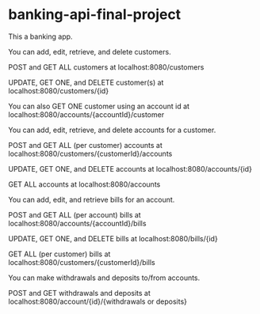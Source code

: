 # banking-api-final-project
This a banking app.

You can add, edit, retrieve, and delete customers.

POST and GET ALL customers at localhost:8080/customers

UPDATE, GET ONE, and DELETE customer(s) at localhost:8080/customers/{id}

You can also GET ONE customer using an account id at localhost:8080/accounts/{accountId}/customer

You can add, edit, retrieve, and delete accounts for a customer.

POST and GET ALL (per customer) accounts at localhost:8080/customers/{customerId}/accounts

UPDATE, GET ONE, and DELETE accounts at localhost:8080/accounts/{id}

GET ALL accounts at localhost:8080/accounts

You can add, edit, and retrieve bills for an account.

POST and GET ALL (per account) bills at localhost:8080/accounts/{accountId}/bills

UPDATE, GET ONE, and DELETE bills at localhost:8080/bills/{id}

GET ALL (per customer) bills at localhost:8080/customers/{customerId}/bills

You can make withdrawals and deposits to/from accounts.

POST and GET withdrawals and deposits at localhost:8080/account/{id}/{withdrawals or deposits}